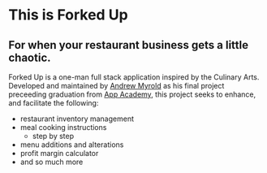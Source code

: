 # This is Forked Up

## For when your restaurant business gets a little chaotic.

Forked Up is a one-man full stack application inspired by the Culinary Arts. Developed and maintained by [Andrew Myrold](https://www.linkedin.com/in/andrew-myrold-5557b1157/) as his final project preceeding graduation from [App Academy](https://www.appacademy.io/), this project seeks to enhance, and facilitate the following:

-   restaurant inventory management
-   meal cooking instructions
    -   step by step
-   menu additions and alterations
-   profit margin calculator
-   and so much more
